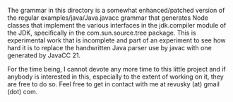 The grammar in this directory is a somewhat enhanced/patched version of the regular examples/java/Java.javacc grammar that generates Node classes that implement the various interfaces in the jdk.compiler module of the JDK, specifically in the com.sun.source.tree package. This is experimental work that is incomplete and part of an experiment to see how hard it is to replace the handwritten Java parser use by javac with one generated by JavaCC 21.

For the time being, I cannot devote any more time to this little project and if anybody is interested in this, especially to the extent of working on it, they are free to do so. Feel free to get in contact with me at revusky (at) gmail (dot) com.
